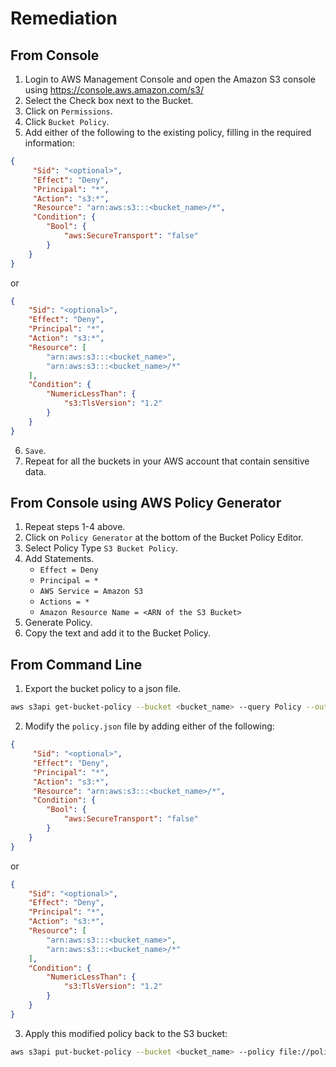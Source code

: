 # Remediation

## From Console

1. Login to AWS Management Console and open the Amazon S3 console using <https://console.aws.amazon.com/s3/>
2. Select the Check box next to the Bucket.
3. Click on `Permissions`.
4. Click `Bucket Policy`.
5. Add either of the following to the existing policy, filling in the required information:

```json
{
     "Sid": "<optional>",
     "Effect": "Deny",
     "Principal": "*",
     "Action": "s3:*",
     "Resource": "arn:aws:s3:::<bucket_name>/*",
     "Condition": {
        "Bool": {
            "aws:SecureTransport": "false"
        }
    }
}
```

or

```json
{
    "Sid": "<optional>",
    "Effect": "Deny",
    "Principal": "*",
    "Action": "s3:*",
    "Resource": [
        "arn:aws:s3:::<bucket_name>",
        "arn:aws:s3:::<bucket_name>/*"
    ],
    "Condition": {
        "NumericLessThan": {
            "s3:TlsVersion": "1.2"
        }
    }
}
```

6. `Save`.
7. Repeat for all the buckets in your AWS account that contain sensitive data.

## From Console using AWS Policy Generator

1. Repeat steps 1-4 above.
2. Click on `Policy Generator` at the bottom of the Bucket Policy Editor.
3. Select Policy Type `S3 Bucket Policy`.
4. Add Statements.
    - `Effect = Deny`
    - `Principal = *`
    - `AWS Service = Amazon S3`
    - `Actions = *`
    - `Amazon Resource Name = <ARN of the S3 Bucket>`
5. Generate Policy.
6. Copy the text and add it to the Bucket Policy.

## From Command Line

1. Export the bucket policy to a json file.

```sh
aws s3api get-bucket-policy --bucket <bucket_name> --query Policy --output text > policy.json
```

2. Modify the `policy.json` file by adding either of the following:

```json
{
     "Sid": "<optional>",
     "Effect": "Deny",
     "Principal": "*",
     "Action": "s3:*",
     "Resource": "arn:aws:s3:::<bucket_name>/*",
     "Condition": {
        "Bool": {
            "aws:SecureTransport": "false"
        }
    }
}
```

or

```json
{
    "Sid": "<optional>",
    "Effect": "Deny",
    "Principal": "*",
    "Action": "s3:*",
    "Resource": [
        "arn:aws:s3:::<bucket_name>",
        "arn:aws:s3:::<bucket_name>/*"
    ],
    "Condition": {
        "NumericLessThan": {
            "s3:TlsVersion": "1.2"
        }
    }
}
```

3. Apply this modified policy back to the S3 bucket:

```sh
aws s3api put-bucket-policy --bucket <bucket_name> --policy file://policy.json
```
